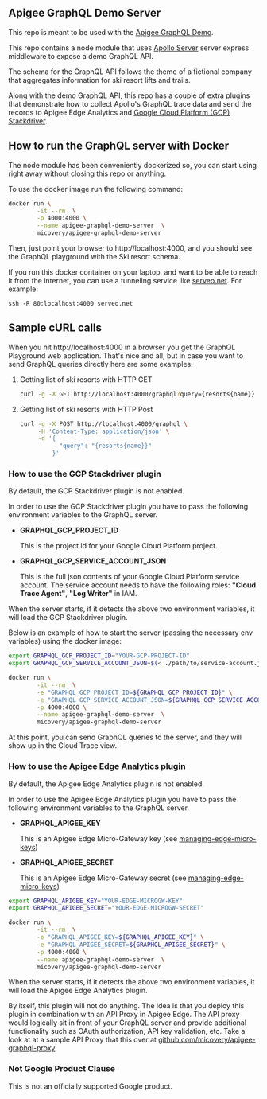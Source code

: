 ## Apigee GraphQL Demo Server

This repo is meant to be used with the [Apigee GraphQL Demo](https://github.com/micovery/apigee-graphql-demo).

This repo contains a node module that uses [Apollo Server](https://www.apollographql.com/docs/apollo-server) server express 
middleware to expose a demo GraphQL API.

The schema for the GraphQL API follows the theme of a fictional company that aggregates information for
ski resort lifts and trails.

Along with the demo GraphQL API, this repo has a couple of extra plugins that demonstrate how to collect Apollo's GraphQL trace data
and send the records to Apigee Edge Analytics and [Google Cloud Platform (GCP) Stackdriver](https://cloud.google.com/stackdriver/).


## How to run the GraphQL server with Docker

The node module has been conveniently dockerized so, you can start using right away without closing this repo or anything.

To use the docker image run the following command:

```bash
docker run \
        -it --rm  \
        -p 4000:4000 \
        --name apigee-graphql-demo-server  \
        micovery/apigee-graphql-demo-server
```

Then, just point your browser to http://localhost:4000, and you should see the GraphQL playground with the Ski resort schema.

If you run this docker container on your laptop, and want to be able to reach it from the internet, you can
use a tunneling service like [serveo.net](https://serveo.net). For example:

```
ssh -R 80:localhost:4000 serveo.net
```

## Sample cURL calls

When you hit http://localhost:4000 in a browser you get the GraphQL Playground web application.
That's nice and all, but in case you want to send GraphQL queries directly here are some examples:


1. Getting list of ski resorts with HTTP GET
    ```bash
    curl -g -X GET http://localhost:4000/graphql?query={resorts{name}} 
    ```
2. Getting list of ski resorts with HTTP Post
    ```bash
    curl -g -X POST http://localhost:4000/graphql \
         -H 'Content-Type: application/json' \
         -d '{
               "query": "{resorts{name}}"
             }'
    ```
    

### How to use the GCP Stackdriver plugin

By default, the GCP Stackdriver plugin is not enabled. 

In order to use the GCP Stackdriver plugin you have to pass the following environment variables to the GraphQL server.

* **GRAPHQL_GCP_PROJECT_ID**
    
    This is the project id for your Google Cloud Platform project.
* **GRAPHQL_GCP_SERVICE_ACCOUNT_JSON**
    
    This is the full json contents of your Google Cloud Platform service account. 
    The service account needs to have the following roles: **"Cloud Trace Agent"**, **"Log Writer"** in IAM.

When the server starts, if it detects the above two environment variables, it will load the GCP Stackdriver plugin.

Below is an example of how to start the server (passing the necessary env variables) using the docker image:


```bash
export GRAPHQL_GCP_PROJECT_ID="YOUR-GCP-PROJECT-ID"
export GRAPHQL_GCP_SERVICE_ACCOUNT_JSON=$(< ./path/to/service-account.json)

docker run \
        -it --rm  \
        -e "GRAPHQL_GCP_PROJECT_ID=${GRAPHQL_GCP_PROJECT_ID}" \
        -e "GRAPHQL_GCP_SERVICE_ACCOUNT_JSON=${GRAPHQL_GCP_SERVICE_ACCOUNT_JSON}" \
        -p 4000:4000 \
        --name apigee-graphql-demo-server  \
        micovery/apigee-graphql-demo-server
```

At this point, you can send GraphQL queries to the server, and they will show up in the Cloud Trace view.

### How to use the Apigee Edge Analytics plugin

By default, the Apigee Edge Analytics plugin is not enabled.

In order to use the Apigee Edge Analytics plugin you have to pass the following environment variables to the GraphQL server.

* **GRAPHQL_APIGEE_KEY**
    
    This is an Apigee Edge Micro-Gateway key (see [managing-edge-micro-keys](managing-edge-micro-keys.md))
* **GRAPHQL_APIGEE_SECRET**
    
    This is an Apigee Edge Micro-Gateway secret (see [managing-edge-micro-keys](managing-edge-micro-keys.md))

```bash
export GRAPHQL_APIGEE_KEY="YOUR-EDGE-MICROGW-KEY"
export GRAPHQL_APIGEE_SECRET="YOUR-EDGE-MICROGW-SECRET"

docker run \
        -it --rm  \
        -e "GRAPHQL_APIGEE_KEY=${GRAPHQL_APIGEE_KEY}" \
        -e "GRAPHQL_APIGEE_SECRET=${GRAPHQL_APIGEE_SECRET}" \
        -p 4000:4000 \
        --name apigee-graphql-demo-server  \
        micovery/apigee-graphql-demo-server
```

When the server starts, if it detects the above two environment variables, it will load the Apigee Edge Analytics plugin.

By itself, this plugin will not do anything. The idea is that you deploy this plugin in combination with an API Proxy in
Apigee Edge. The API proxy would logically sit in front of your GraphQL server and provide additional functionality such
as OAuth authorization, API key validation, etc. Take a look at at a sample API Proxy that this over at [github.com/micovery/apigee-graphql-proxy](https://github.com/micovery/apigee-graphql-proxy)


### Not Google Product Clause

This is not an officially supported Google product.